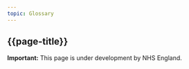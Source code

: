 ```yaml
---
topic: Glossary
---
```

## {{page-title}}

<div markdown="span" class="alert alert-warning" role="alert">
<i class="fa fa-exclamation-circle"></i> <b> Important:</b> This page is under development by NHS England.</div>
</div>

  
